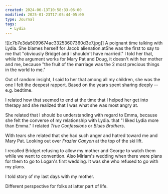 ```yaml
---
created: 2024-06-13T10:58:33-06:00
modified: 2025-01-23T17:05:44-05:00
type: Journal
tags:
  - Lydia
---
```

![[c7b7e3da5099674ac33253607360d3e7.jpg]]
A poignant time talking with Lydia. She blames herself for Jacob alienation.atShe was the first to say to me that "obviously Bridget and I shouldn't have married." I told her that, while the argument works for Mary Pat and Doug, it doesn't with her mother and me, because "the fruit of the marriage was the 2 most precious things in the world to me."

Out of random insight, I said to her that among all my children, she was the one I felt the deepest rapport. Based on the years spent sharing deeply -- e.g. bedtime. 

I related how that seemed to end at the time that I helped her get into therapy and she realized that I was what she was most angry at. 

She related that I should be understanding with regard to Emma, because she felt the converse of my relationship with Lydia. that "I liked Lydia more than Emma." I related *True Confessions* or *Blues Brothers*. 

With tears she related that she had such anger and hatred toward me and Mary Pat. Looking out over *Frazier Canyon* at the top of the ski lift. 

I recalled Bridget refusing to allow my mother and George to watch them while we went to convention. Also Miriam's wedding when there were plans for them to go to Logan's first wedding. It was she who refused to go with my plans.

I told story of my last days with my mother. 

Different perspective for folks at latter part of life.
